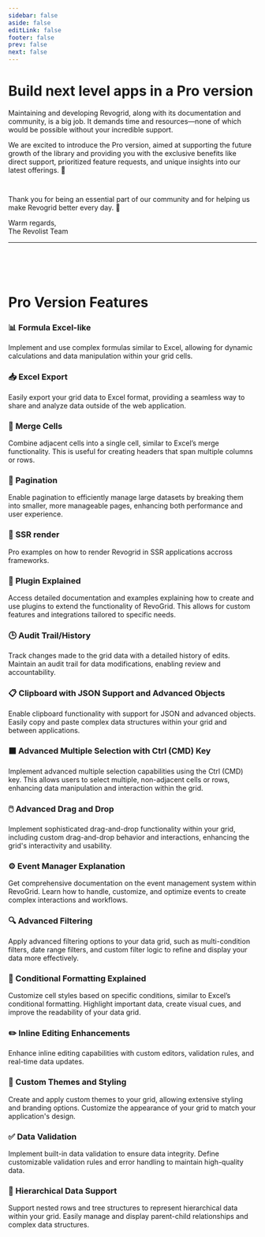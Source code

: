 ```yaml
---
sidebar: false
aside: false
editLink: false
footer: false
prev: false
next: false
---
```


<script setup>
import ProPlan from './ProPlan.vue'
</script>

<style scoped>
.plans-container {
  display: flex;
  gap: 1.5em;
  margin: 0 -50px;
  justify-content: center;
}

</style>

# Build next level apps in a Pro version

Maintaining and developing Revogrid, along with its documentation and community, is a big job. It demands time and resources—none of which would be possible without your incredible support. 

We are excited to introduce the Pro version, aimed at supporting the future growth of the library and providing you with the exclusive benefits like direct support, prioritized feature requests, and unique insights into our latest offerings. 🌟

<div class="plans-container">
<ProPlan
  title="Professional"
  description="Best for companies and individuals that want a direct wire to the Revogrid team experience."
  buttonText="Request a Quote"
  href="mailto:contact@revolist.eu"
  :features="[
    'Access to all Pro Examples',
    'Prioritized Github Issues',
    'Keep the library running and maintained under an MIT License',
    'Up to 1 hour of individual support via email per month',
    'Introduction call with one of the creators of Revogrid'
  ]"
/>

<ProPlan
  title="Enterprise"
  description="For large companies who want to have guidance and insights from the Revogrid team."
  buttonText="Request a Quote"
  href="mailto:contact@revolist.eu"
  :features="[
    'Perpetual access to all Pro Examples',
    'Prioritized Github Issues',
    'Keep the library running and maintained under an MIT License',
    '1 hour of individual support via voice, video, or email per month',
    'Custom procurement and payment process'
  ]"
/>
</div>

<!-- Your support empowers us to keep growing, innovating, and making Revogrid the best it can be. We understand your time and resources are precious. That's why we're committed to providing you with the tools and support you need to build 🚀 incredible things. -->

Thank you for being an essential part of our community and for helping us make Revogrid better every day. 🌟

Warm regards,
<br/>The Revolist Team

---

<br/>
<br/>
<br/>

# Pro Version Features

### 📊 Formula Excel-like <Badge type="warning" text="Coming soon" />

Implement and use complex formulas similar to Excel, allowing for dynamic calculations and data manipulation within your grid cells.

### 📥 Excel Export <Badge type="warning" text="Coming soon" />

Easily export your grid data to Excel format, providing a seamless way to share and analyze data outside of the web application.

### 🔗 Merge Cells <Badge type="warning" text="Coming soon" />

Combine adjacent cells into a single cell, similar to Excel’s merge functionality. This is useful for creating headers that span multiple columns or rows.

### 📄 Pagination <Badge type="warning" text="Coming soon" />

Enable pagination to efficiently manage large datasets by breaking them into smaller, more manageable pages, enhancing both performance and user experience.

### 📄 SSR render <Badge type="warning" text="Coming soon" />

Pro examples on how to render Revogrid in SSR applications accross frameworks.

### 🔌 Plugin Explained <Badge type="warning" text="Coming soon" />

Access detailed documentation and examples explaining how to create and use plugins to extend the functionality of RevoGrid. This allows for custom features and integrations tailored to specific needs.


### 🕒 Audit Trail/History <Badge type="warning" text="Coming soon" />

Track changes made to the grid data with a detailed history of edits. Maintain an audit trail for data modifications, enabling review and accountability.

### 📋 Clipboard with JSON Support and Advanced Objects <Badge type="warning" text="Coming soon" />

Enable clipboard functionality with support for JSON and advanced objects. Easily copy and paste complex data structures within your grid and between applications.

### ⬛ Advanced Multiple Selection with Ctrl (CMD) Key <Badge type="warning" text="Coming soon" />

Implement advanced multiple selection capabilities using the Ctrl (CMD) key. This allows users to select multiple, non-adjacent cells or rows, enhancing data manipulation and interaction within the grid.


### 🖱️ Advanced Drag and Drop <Badge type="warning" text="Coming soon" />

Implement sophisticated drag-and-drop functionality within your grid, including custom drag-and-drop behavior and interactions, enhancing the grid's interactivity and usability.

### ⚙️ Event Manager Explanation <Badge type="warning" text="Coming soon" />

Get comprehensive documentation on the event management system within RevoGrid. Learn how to handle, customize, and optimize events to create complex interactions and workflows.

### 🔍 Advanced Filtering

Apply advanced filtering options to your data grid, such as multi-condition filters, date range filters, and custom filter logic to refine and display your data more effectively.

### 🎨 Conditional Formatting Explained <Badge type="warning" text="Coming soon" />

Customize cell styles based on specific conditions, similar to Excel’s conditional formatting. Highlight important data, create visual cues, and improve the readability of your data grid.

### ✏️ Inline Editing Enhancements <Badge type="warning" text="Coming soon" />

Enhance inline editing capabilities with custom editors, validation rules, and real-time data updates.

### 🎨 Custom Themes and Styling <Badge type="warning" text="Coming soon" />

Create and apply custom themes to your grid, allowing extensive styling and branding options. Customize the appearance of your grid to match your application's design.

### ✅ Data Validation <Badge type="warning" text="Coming soon" />

Implement built-in data validation to ensure data integrity. Define customizable validation rules and error handling to maintain high-quality data.

### 🌲 Hierarchical Data Support <Badge type="warning" text="Coming soon" />

Support nested rows and tree structures to represent hierarchical data within your grid. Easily manage and display parent-child relationships and complex data structures.
